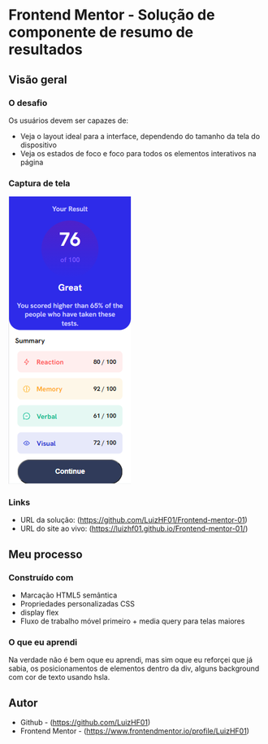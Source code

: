 # Frontend Mentor - Solução de componente de resumo de resultados

## Visão geral

### O desafio

Os usuários devem ser capazes de:

- Veja o layout ideal para a interface, dependendo do tamanho da tela do dispositivo
- Veja os estados de foco e foco para todos os elementos interativos na página

### Captura de tela

![](./assets/images/preview.png)

### Links

- URL da solução: (https://github.com/LuizHF01/Frontend-mentor-01)
- URL do site ao vivo: (https://luizhf01.github.io/Frontend-mentor-01/)

## Meu processo

### Construído com

- Marcação HTML5 semântica
- Propriedades personalizadas CSS
- display flex
- Fluxo de trabalho móvel primeiro + media query para telas maiores

### O que eu aprendi

Na verdade não é bem oque eu aprendi, mas sim oque eu reforçei que já sabia, os posicionamentos de elementos dentro da div, alguns background com cor de texto usando hsla.

## Autor

- Github - (https://github.com/LuizHF01)
- Frontend Mentor - (https://www.frontendmentor.io/profile/LuizHF01)
